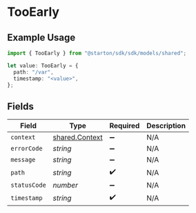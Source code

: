 # TooEarly

## Example Usage

```typescript
import { TooEarly } from "@starton/sdk/sdk/models/shared";

let value: TooEarly = {
  path: "/var",
  timestamp: "<value>",
};
```

## Fields

| Field                                                   | Type                                                    | Required                                                | Description                                             |
| ------------------------------------------------------- | ------------------------------------------------------- | ------------------------------------------------------- | ------------------------------------------------------- |
| `context`                                               | [shared.Context](../../../sdk/models/shared/context.md) | :heavy_minus_sign:                                      | N/A                                                     |
| `errorCode`                                             | *string*                                                | :heavy_minus_sign:                                      | N/A                                                     |
| `message`                                               | *string*                                                | :heavy_minus_sign:                                      | N/A                                                     |
| `path`                                                  | *string*                                                | :heavy_check_mark:                                      | N/A                                                     |
| `statusCode`                                            | *number*                                                | :heavy_minus_sign:                                      | N/A                                                     |
| `timestamp`                                             | *string*                                                | :heavy_check_mark:                                      | N/A                                                     |